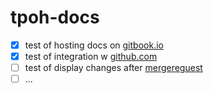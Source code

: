 # tpoh-docs
- [x] test of hosting docs on [gitbook.io](https://t-p-o-h.gitbook.io/tpoh-docs)
- [x] test of integration w [github.com](https://github.com/timnavigate/tpoh-docs)
- [ ] test of display changes after [mergereguest]()
- [ ] ...
